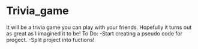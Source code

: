 # Trivia_game
It will be a trivia game you can play with your friends. Hopefully it turns out as great as I imagined it to be!
To Do:
      -Start creating a pseudo code for progect.
      -Split project into fuctions!
